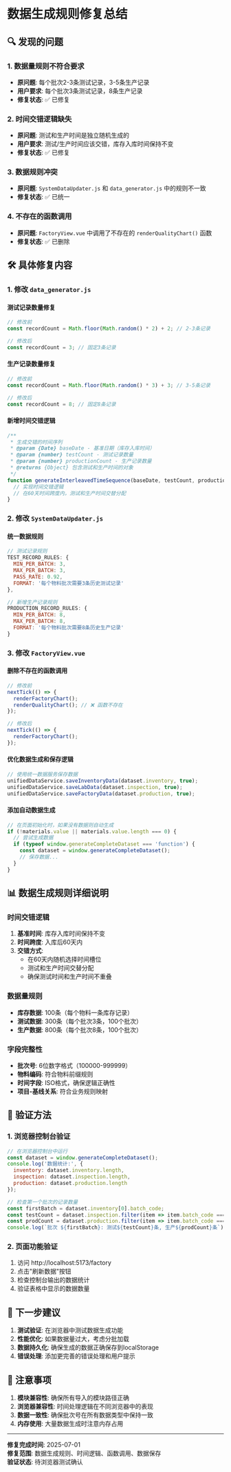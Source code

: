 # 数据生成规则修复总结

## 🔍 发现的问题

### 1. **数据量规则不符合要求**
- **原问题**: 每个批次2-3条测试记录，3-5条生产记录
- **用户要求**: 每个批次3条测试记录，8条生产记录
- **修复状态**: ✅ 已修复

### 2. **时间交错逻辑缺失**
- **原问题**: 测试和生产时间是独立随机生成的
- **用户要求**: 测试/生产时间应该交错，库存入库时间保持不变
- **修复状态**: ✅ 已修复

### 3. **数据规则冲突**
- **原问题**: `SystemDataUpdater.js` 和 `data_generator.js` 中的规则不一致
- **修复状态**: ✅ 已统一

### 4. **不存在的函数调用**
- **原问题**: `FactoryView.vue` 中调用了不存在的 `renderQualityChart()` 函数
- **修复状态**: ✅ 已删除

## 🛠️ 具体修复内容

### 1. 修改 `data_generator.js`

#### 测试记录数量修复
```javascript
// 修改前
const recordCount = Math.floor(Math.random() * 2) + 2; // 2-3条记录

// 修改后  
const recordCount = 3; // 固定3条记录
```

#### 生产记录数量修复
```javascript
// 修改前
const recordCount = Math.floor(Math.random() * 3) + 3; // 3-5条记录

// 修改后
const recordCount = 8; // 固定8条记录
```

#### 新增时间交错逻辑
```javascript
/**
 * 生成交错的时间序列
 * @param {Date} baseDate - 基准日期（库存入库时间）
 * @param {number} testCount - 测试记录数量
 * @param {number} productionCount - 生产记录数量
 * @returns {Object} 包含测试和生产时间的对象
 */
function generateInterleavedTimeSequence(baseDate, testCount, productionCount) {
  // 实现时间交错逻辑
  // 在60天时间跨度内，测试和生产时间交替分配
}
```

### 2. 修改 `SystemDataUpdater.js`

#### 统一数据规则
```javascript
// 测试记录规则
TEST_RECORD_RULES: {
  MIN_PER_BATCH: 3,
  MAX_PER_BATCH: 3,
  PASS_RATE: 0.92,
  FORMAT: '每个物料批次需要3条历史测试记录'
},

// 新增生产记录规则
PRODUCTION_RECORD_RULES: {
  MIN_PER_BATCH: 8,
  MAX_PER_BATCH: 8,
  FORMAT: '每个物料批次需要8条历史生产记录'
}
```

### 3. 修改 `FactoryView.vue`

#### 删除不存在的函数调用
```javascript
// 修改前
nextTick(() => {
  renderFactoryChart();
  renderQualityChart(); // ❌ 函数不存在
});

// 修改后
nextTick(() => {
  renderFactoryChart();
});
```

#### 优化数据生成和保存逻辑
```javascript
// 使用统一数据服务保存数据
unifiedDataService.saveInventoryData(dataset.inventory, true);
unifiedDataService.saveLabData(dataset.inspection, true);
unifiedDataService.saveFactoryData(dataset.production, true);
```

#### 添加自动数据生成
```javascript
// 在页面初始化时，如果没有数据则自动生成
if (!materials.value || materials.value.length === 0) {
  // 尝试生成数据
  if (typeof window.generateCompleteDataset === 'function') {
    const dataset = window.generateCompleteDataset();
    // 保存数据...
  }
}
```

## 📊 数据生成规则详细说明

### 时间交错逻辑
1. **基准时间**: 库存入库时间保持不变
2. **时间跨度**: 入库后60天内
3. **交错方式**: 
   - 在60天内随机选择时间槽位
   - 测试和生产时间交替分配
   - 确保测试时间和生产时间不重叠

### 数据量规则
- **库存数据**: 100条（每个物料一条库存记录）
- **测试数据**: 300条（每个批次3条，100个批次）
- **生产数据**: 800条（每个批次8条，100个批次）

### 字段完整性
- **批次号**: 6位数字格式（100000-999999）
- **物料编码**: 符合物料前缀规则
- **时间字段**: ISO格式，确保逻辑正确性
- **项目-基线关系**: 符合业务规则映射

## 🎯 验证方法

### 1. 浏览器控制台验证
```javascript
// 在浏览器控制台中运行
const dataset = window.generateCompleteDataset();
console.log('数据统计:', {
  inventory: dataset.inventory.length,
  inspection: dataset.inspection.length, 
  production: dataset.production.length
});

// 检查第一个批次的记录数量
const firstBatch = dataset.inventory[0].batch_code;
const testCount = dataset.inspection.filter(item => item.batch_code === firstBatch).length;
const prodCount = dataset.production.filter(item => item.batch_code === firstBatch).length;
console.log(`批次 ${firstBatch}: 测试${testCount}条, 生产${prodCount}条`);
```

### 2. 页面功能验证
1. 访问 http://localhost:5173/factory
2. 点击"刷新数据"按钮
3. 检查控制台输出的数据统计
4. 验证表格中显示的数据数量

## 🚀 下一步建议

1. **测试验证**: 在浏览器中测试数据生成功能
2. **性能优化**: 如果数据量过大，考虑分批加载
3. **数据持久化**: 确保生成的数据正确保存到localStorage
4. **错误处理**: 添加更完善的错误处理和用户提示

## 📝 注意事项

1. **模块兼容性**: 确保所有导入的模块路径正确
2. **浏览器兼容性**: 时间处理逻辑在不同浏览器中的表现
3. **数据一致性**: 确保批次号在所有数据类型中保持一致
4. **内存使用**: 大量数据生成时注意内存占用

---

**修复完成时间**: 2025-07-01  
**修复范围**: 数据生成规则、时间逻辑、函数调用、数据保存  
**验证状态**: 待浏览器测试确认
